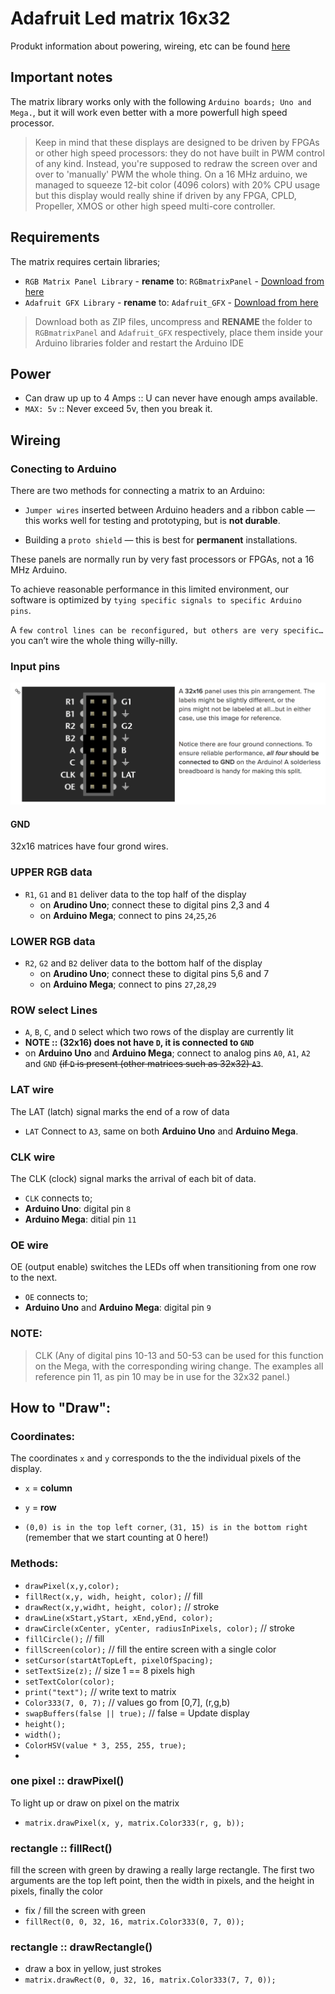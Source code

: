# Adafruit Led matrix 16x32
Produkt information about powering, wireing, etc can be found [here](https://learn.adafruit.com/32x16-32x32-rgb-led-matrix/powering)

## Important notes
The matrix library works only with the following `Arduino boards; Uno and Mega.`, but it will work even better with a more powerfull high speed processor. 

> Keep in mind that these displays are designed to be driven by FPGAs or other high speed processors: they do not have built in PWM control of any kind. Instead, you're supposed to redraw the screen over and over to 'manually' PWM the whole thing. On a 16 MHz arduino, we managed to squeeze 12-bit color (4096 colors) with 20% CPU usage but this display would really shine if driven by any FPGA, CPLD, Propeller, XMOS or other high speed multi-core controller.

## Requirements
The matrix requires certain libraries;

- `RGB Matrix Panel Library` - **rename** to: `RGBmatrixPanel` - [Download from here](https://github.com/adafruit/RGB-matrix-Panel)
- `Adafruit GFX Library` - **rename** to: `Adafruit_GFX` - [Download from here](https://github.com/adafruit/Adafruit-GFX-Library)

> Download both as ZIP files, uncompress and **RENAME** the folder to `RGBmatrixPanel` and `Adafruit_GFX` respectively, place them inside your Arduino libraries folder and restart the Arduino IDE

## Power
- Can draw up up to 4 Amps :: U can never have enough amps available.
- `MAX: 5v` :: Never exceed 5v, then you break it.


## Wireing
### Conecting to Arduino
There are two methods for connecting a matrix to an Arduino:

- `Jumper wires` inserted between Arduino headers and a ribbon cable — this works well for testing and prototyping, but is **not durable**.

- Building a `proto shield` — this is best for **permanent** installations.

These panels are normally run by very fast processors or FPGAs, not a 16 MHz Arduino.

To achieve reasonable performance in this limited environment, our software is optimized by `tying specific signals to specific Arduino pins`.

A `few control lines can be reconfigured, but others are very specific…`you can’t wire the whole thing willy-nilly. 

### Input pins
![](diagrams/matrix/pictures/input_pins.png)

#### GND
32x16 matrices have four grond wires.

### UPPER RGB data
- `R1`, `G1` and `B1` deliver data to the top half of the display
  - on **Arudino Uno**; connect these to digital pins 2,3 and 4
  - on **Arduino Mega**; connect to pins `24`,`25`,`26`

  
### LOWER RGB data
- `R2`, `G2` and `B2` deliver data to the bottom half of the display
  - on **Arudino Uno**; connect these to digital pins 5,6 and 7
  - on **Arduino Mega**; connect to pins `27`,`28`,`29`

### ROW select Lines
- `A`, `B`, `C`, and `D` select which two rows of the display are currently lit 
 - **NOTE :: (32x16) does not have `D`, it is connected to `GND`**
 - on **Arduino Uno** and **Arduino Mega**; connect to analog pins `A0`, `A1`, `A2` and `GND` <s>(if `D` is present (other matrices such as 32x32) `A3`</s>.

### LAT wire
The LAT (latch) signal marks the end of a row of data
 
 - `LAT` Connect to `A3`, same on both **Arduino Uno** and **Arduino Mega**.

### CLK wire
The CLK (clock) signal marks the arrival of each bit of data.

- `CLK` connects to;
 - **Arduino Uno**: digital pin `8` 
 - **Arduino Mega**: ditial pin `11`

### OE wire
OE (output enable) switches the LEDs off when transitioning from one row to the next.

- `OE` connects to;
 - **Arduino Uno** and **Arduino Mega**: digital pin `9`

### NOTE:
> CLK
> (Any of digital pins 10-13 and 50-53 can be used for this function on the Mega, with the corresponding wiring change. The examples all reference pin 11, as pin 10 may be in use for the 32x32 panel.)

## How to "Draw":
### Coordinates: 
The coordinates `x` and `y` corresponds to the the individual pixels of the display. 

- `x` = **column**
- `y` = **row**

- `(0,0) is in the top left corner`, `(31, 15) is in the bottom right` (remember that we start counting at 0 here!)

### Methods:
- `drawPixel(x,y,color);`
- `fillRect(x,y, widh, height, color);` // fill
- `drawRect(x,y,widht, height, color);` // stroke
- `drawLine(xStart,yStart, xEnd,yEnd, color);`
- `drawCircle(xCenter, yCenter, radiusInPixels, color);` // stroke
- `fillCircle();` // fill
- `fillScreen(color);` // fill the entire screen with a single color
- `setCursor(startAtTopLeft, pixelOfSpacing);`
- `setTextSize(z);` // size 1 == 8 pixels high
- `setTextColor(color);`
- `print("text");` // write text to matrix
- `Color333(7, 0, 7);` // values go from [0,7], (r,g,b)
- `swapBuffers(false || true);` // false = Update display
- `height();`
- `width();`
- `ColorHSV(value * 3, 255, 255, true);`
- 

### one pixel :: drawPixel()
To light up or draw on pixel on the matrix

- `matrix.drawPixel(x, y, matrix.Color333(r, g, b));` 

### rectangle :: fillRect()
fill the screen with green by drawing a really large rectangle. The first two arguments are the top left point, then the width in pixels, and the height in pixels, finally the color

- fix / fill the screen with green
 - `fillRect(0, 0, 32, 16, matrix.Color333(0, 7, 0));`

### rectangle :: drawRectangle()
- draw a box in yellow, just strokes
 - `matrix.drawRect(0, 0, 32, 16, matrix.Color333(7, 7, 0));`




